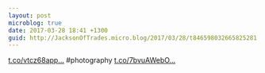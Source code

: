 ```yaml
---
layout: post
microblog: true
date: 2017-03-28 18:41 +1300
guid: http://JacksonOfTrades.micro.blog/2017/03/28/t846598032665825281.html
---
```

[t.co/vtcz68app...](https://t.co/vtcz68appy) #photography [t.co/7bvuAWebO...](https://t.co/7bvuAWebOz)
